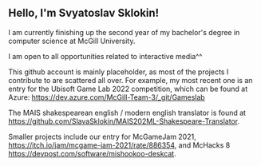 ## Hello, I'm Svyatoslav Sklokin!
I am currently finishing up the second year of my bachelor's degree in computer science at McGill University. 

I am open to all opportunities related to interactive media^^

This github account is mainly placeholder, as most of the projects I contribute to are scattered all over. For example,
my most recent one is an entry for the Ubisoft Game Lab 2022 competition, which can be found at Azure: https://dev.azure.com/McGill-Team-3/_git/Gameslab

The MAIS shakespearean english / modern english translator is found at https://github.com/SlavaSklokin/MAIS202ML-Shakespeare-Translator.

Smaller projects include our entry for McGameJam 2021, https://itch.io/jam/mcgame-jam-2021/rate/886354, and McHacks 8 https://devpost.com/software/mishookoo-deskcat.
